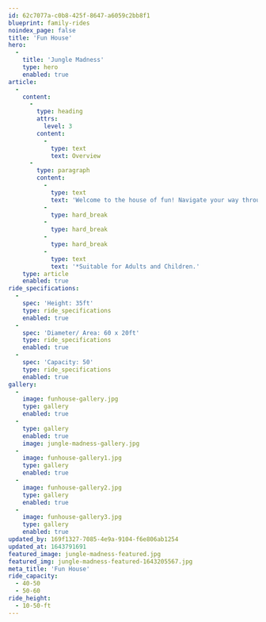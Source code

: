```yaml
---
id: 62c7077a-c0b8-425f-8647-a6059c2bb8f1
blueprint: family-rides
noindex_page: false
title: 'Fun House'
hero:
  -
    title: 'Jungle Madness'
    type: hero
    enabled: true
article:
  -
    content:
      -
        type: heading
        attrs:
          level: 3
        content:
          -
            type: text
            text: Overview
      -
        type: paragraph
        content:
          -
            type: text
            text: 'Welcome to the house of fun! Navigate your way through the twists and turns, up and down the crazy stairs through the spinning tunnels and much more!'
          -
            type: hard_break
          -
            type: hard_break
          -
            type: hard_break
          -
            type: text
            text: '*Suitable for Adults and Children.'
    type: article
    enabled: true
ride_specifications:
  -
    spec: 'Height: 35ft'
    type: ride_specifications
    enabled: true
  -
    spec: 'Diameter/ Area: 60 x 20ft'
    type: ride_specifications
    enabled: true
  -
    spec: 'Capacity: 50'
    type: ride_specifications
    enabled: true
gallery:
  -
    image: funhouse-gallery.jpg
    type: gallery
    enabled: true
  -
    type: gallery
    enabled: true
    image: jungle-madness-gallery.jpg
  -
    image: funhouse-gallery1.jpg
    type: gallery
    enabled: true
  -
    image: funhouse-gallery2.jpg
    type: gallery
    enabled: true
  -
    image: funhouse-gallery3.jpg
    type: gallery
    enabled: true
updated_by: 169f1327-7085-4e9a-9104-f6e806ab1254
updated_at: 1643791691
featured_image: jungle-madness-featured.jpg
featured_img: jungle-madness-featured-1643205567.jpg
meta_title: 'Fun House'
ride_capacity:
  - 40-50
  - 50-60
ride_height:
  - 10-50-ft
---
```

